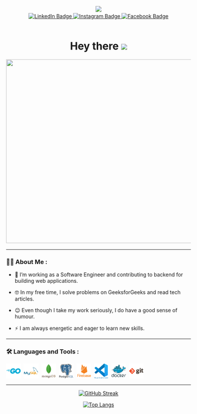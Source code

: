 <!--  main image -->
<div id="header" align="center">
  <img src="https://media.giphy.com/media/M9gbBd9nbDrOTu1Mqx/giphy.gif" width="100"/>
</div>

<!--  social badges -->
<div id="badges" align="center">
  <a href="https://www.linkedin.com/in/zohaib-asif-737856261/" target="_blank">
    <img src="https://img.shields.io/badge/LinkedIn-blue?style=flat-square&logo=linkedin&logoColor=white" alt="LinkedIn Badge"/>
  </a>
  <a href="https://www.instagram.com/zohaibdotasif/" target="_blank">
    <img src="https://img.shields.io/badge/Instagram-red?style=flat-square&logo=instagram&logoColor=white" alt="Instagram Badge"/>
  </a>
  <a href="https://www.facebook.com/profile.php?id=100089256195843" target="_blank">
    <img src="https://img.shields.io/badge/Facebook-blue?style=flat-square&logo=facebook&logoColor=white" alt="Facebook Badge"/>
  </a>
</div>

<!-- views counter -->
<div id="header" align="center">
  <img src="https://komarev.com/ghpvc/?username=zohaibasif&style=flat-square&color=blue" alt=""/>
</div>

<!-- hey there -->
<h1 align="center">
  Hey there
  <img src="https://media.giphy.com/media/hvRJCLFzcasrR4ia7z/giphy.gif" width="30px"/>
</h1>

<div align="center">
  <img src="https://media.giphy.com/media/pAjCbUbuS6wDW3xEU2/giphy.gif" width="900" height="500"/>
</div>

<!-- about me -->
---

### 👨‍💻 About Me :

- 🔭 I’m working as a Software Engineer and contributing to backend for building web applications.

- 🤓 In my free time, I solve problems on GeeksforGeeks and read tech articles.

- 😉 Even though I take my work seriously, I do have a good sense of humour.

- ⚡ I am always energetic and eager to learn new skills.

<!-- - :seedling: Exploring Technical Content Writing. -->

<!-- - :mailbox:How to reach me: [![Linkedin Badge](https://img.shields.io/badge/-linkedin-blue?style=flat&logo=Linkedin&logoColor=white)](your-linkedin-url)
 -->
<!-- languages and tools -->
---

### :hammer_and_wrench: Languages and Tools :

<div>
    <img src="https://github.com/devicons/devicon/blob/master/icons/go/go-original-wordmark.svg" title="Go" alt="Go" width="40" height="40"/>&nbsp;
  <img src="https://github.com/devicons/devicon/blob/master/icons/mysql/mysql-original-wordmark.svg" title="MySQL"  alt="MySQL" width="40" height="40"/>&nbsp;
    <img src="https://github.com/devicons/devicon/blob/master/icons/mongodb/mongodb-original-wordmark.svg" title="MongoDb" alt="MongoDb" width="40" height="40"/>&nbsp;
    <img src="https://github.com/devicons/devicon/blob/master/icons/postgresql/postgresql-original-wordmark.svg" title="Postgresql" alt="Postgresql" width="40" height="40"/>&nbsp;
    <img src="https://github.com/devicons/devicon/blob/master/icons/firebase/firebase-plain-wordmark.svg" title="Firebase" alt="Firebase" width="40" height="40"/>&nbsp;
    <img src="https://github.com/devicons/devicon/blob/master/icons/vscode/vscode-original-wordmark.svg" title="VScode" alt="VScode" width="40" height="40"/>&nbsp;
    <img src="https://github.com/devicons/devicon/blob/master/icons/docker/docker-original-wordmark.svg" title="Docker" alt="Docker" width="40" height="40"/>&nbsp;
      <img src="https://github.com/devicons/devicon/blob/master/icons/git/git-original-wordmark.svg" title="Git" alt="Git" width="40" height="40"/>&nbsp;
</div>

<!-- for copying more icons
  <img src="https://github.com/devicons/devicon/blob/master/icons/visualstudio/visualstudio-plain-wordmark.svg" title="VScode" alt="VScode" width="40" height="40"/>&nbsp;
 -->
<!-- my stats -->
---

<div align="center">

[![GitHub Streak](http://github-readme-streak-stats.herokuapp.com?user=zohaibasif&theme=dark)](https://git.io/streak-stats)

[![Top Langs](https://github-readme-stats.vercel.app/api/top-langs/?username=zohaibasif&layout=compact&theme=dark)](https://github.com/anuraghazra/github-readme-stats)

</div>

<!-- --------------------------------------------------------------------------------------------------------------------------- -->

<!-- for the badge
  <a href="your-linkedin-URL">
    <img src="https://img.shields.io/badge/LinkedIn-blue?style=for-the-badge&logo=linkedin&logoColor=white" alt="LinkedIn Badge"/>
  </a>
  <a href="your-youtube-URL">
    <img src="https://img.shields.io/badge/YouTube-red?style=for-the-badge&logo=youtube&logoColor=white" alt="Youtube Badge"/>
  </a>
  <a href="your-twitter-URL">
    <img src="https://img.shields.io/badge/Twitter-blue?style=for-the-badge&logo=twitter&logoColor=white" alt="Twitter Badge"/>
  </a> 
-->

<!-- plastic
  <a href="your-linkedin-URL">
    <img src="https://img.shields.io/badge/LinkedIn-blue?style=plastic&logo=linkedin&logoColor=white" alt="LinkedIn Badge"/>
  </a>
  <a href="your-youtube-URL">
    <img src="https://img.shields.io/badge/YouTube-red?style=plastic&logo=youtube&logoColor=white" alt="Youtube Badge"/>
  </a>
  <a href="your-twitter-URL">
    <img src="https://img.shields.io/badge/Twitter-blue?style=plastic&logo=twitter&logoColor=white" alt="Twitter Badge"/>
  </a> 
-->

<!-- flat
   <a href="your-linkedin-URL">
    <img src="https://img.shields.io/badge/LinkedIn-blue?style=flat&logo=linkedin&logoColor=white" alt="LinkedIn Badge"/>
  </a>
  <a href="your-youtube-URL">
    <img src="https://img.shields.io/badge/YouTube-red?style=flat&logo=youtube&logoColor=white" alt="Youtube Badge"/>
  </a>
  <a href="your-twitter-URL">
    <img src="https://img.shields.io/badge/Twitter-blue?style=flat&logo=twitter&logoColor=white" alt="Twitter Badge"/>
  </a>
-->

<!-- 
  <a href="your-linkedin-URL">
    <img src="https://img.shields.io/badge/LinkedIn-blue?style=flat-square&logo=linkedin&logoColor=white" alt="LinkedIn Badge"/>
  </a>
  <a href="your-youtube-URL">
    <img src="https://img.shields.io/badge/YouTube-red?style=flat-square&logo=youtube&logoColor=white" alt="Youtube Badge"/>
  </a>
  <a href="your-twitter-URL">
    <img src="https://img.shields.io/badge/Twitter-blue?style=flat-square&logo=twitter&logoColor=white" alt="Twitter Badge"/>
  </a> 
-->
